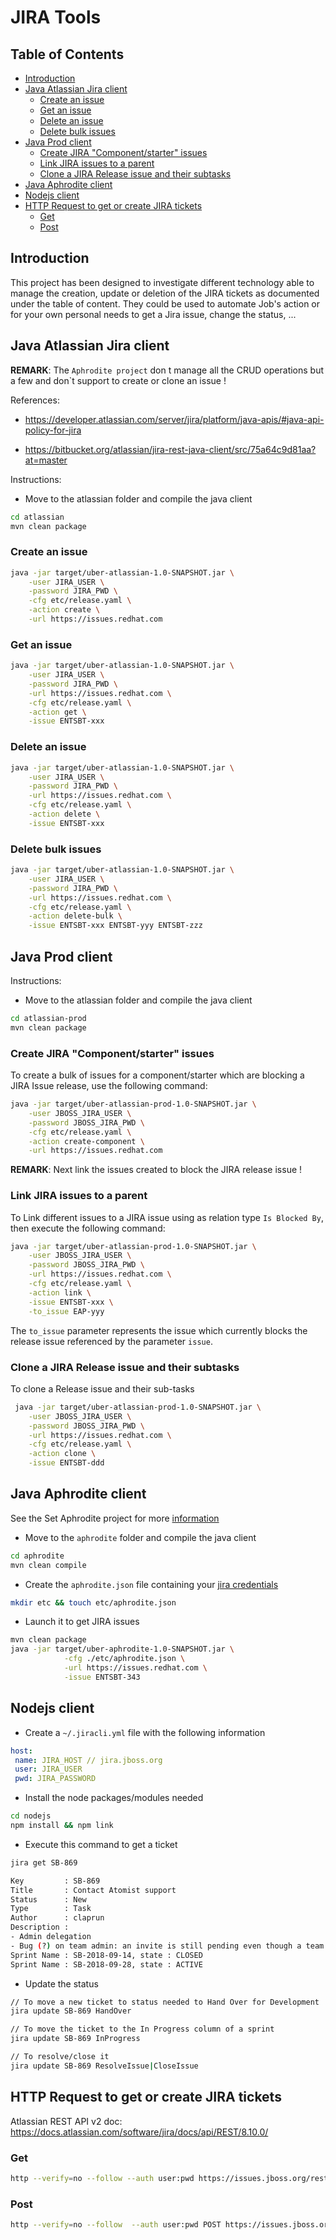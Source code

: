 # JIRA Tools

## Table of Contents

  * [Introduction](#introduction)
  * [Java Atlassian Jira client](#java-atlassian-jira-client)
     * [Create an issue](#create-an-issue)
     * [Get an issue](#get-an-issue)
     * [Delete an issue](#delete-an-issue)
     * [Delete bulk issues](#delete-bulk-issues)
  * [Java Prod client](#java-prod-client)
     * [Create JIRA "Component/starter" issues](#create-jira-componentstarter-issues)
     * [Link JIRA issues to a parent](#link-jira-issues-to-a-parent)
     * [Clone a JIRA Release issue and their subtasks](#clone-a-jira-release-issue-and-their-subtasks)
  * [Java Aphrodite client](#java-aphrodite-client)
  * [Nodejs client](#nodejs-client)
  * [HTTP Request to get or create JIRA tickets](#http-request-to-get-or-create-jira-tickets)
     * [Get](#get)
     * [Post](#post)


## Introduction

This project has been designed to investigate different technology able to manage the creation, update or deletion of the JIRA tickets as documented under the table of content.
They could be used to automate Job's action or for your own personal needs to get a Jira issue, change the status, ...

## Java Atlassian Jira client

**REMARK**: The `Aphrodite project` don t manage all the CRUD operations but a few and don`t support to create or clone an issue !

References:

- https://developer.atlassian.com/server/jira/platform/java-apis/#java-api-policy-for-jira

- https://bitbucket.org/atlassian/jira-rest-java-client/src/75a64c9d81aa?at=master

Instructions:

- Move to the atlassian folder and compile the java client
```bash
cd atlassian
mvn clean package 
```

### Create an issue
```bash
java -jar target/uber-atlassian-1.0-SNAPSHOT.jar \
    -user JIRA_USER \
    -password JIRA_PWD \
    -cfg etc/release.yaml \
    -action create \
    -url https://issues.redhat.com
```
### Get an issue
```bash
java -jar target/uber-atlassian-1.0-SNAPSHOT.jar \
    -user JIRA_USER \
    -password JIRA_PWD \
    -url https://issues.redhat.com \
    -cfg etc/release.yaml \
    -action get \
    -issue ENTSBT-xxx
```
### Delete an issue
```bash
java -jar target/uber-atlassian-1.0-SNAPSHOT.jar \
    -user JIRA_USER \
    -password JIRA_PWD \
    -url https://issues.redhat.com \
    -cfg etc/release.yaml \
    -action delete \
    -issue ENTSBT-xxx
```

### Delete bulk issues
```bash
java -jar target/uber-atlassian-1.0-SNAPSHOT.jar \
    -user JIRA_USER \
    -password JIRA_PWD \
    -url https://issues.redhat.com \
    -cfg etc/release.yaml \
    -action delete-bulk \
    -issue ENTSBT-xxx ENTSBT-yyy ENTSBT-zzz
```

## Java Prod client

Instructions:

- Move to the atlassian folder and compile the java client
```bash
cd atlassian-prod
mvn clean package 
```

### Create JIRA "Component/starter" issues

To create a bulk of issues for a component/starter which are blocking a JIRA Issue release, use the following command: 
```bash
java -jar target/uber-atlassian-prod-1.0-SNAPSHOT.jar \
    -user JBOSS_JIRA_USER \
    -password JBOSS_JIRA_PWD \
    -cfg etc/release.yaml \
    -action create-component \
    -url https://issues.redhat.com
```

**REMARK**: Next link the issues created to block the JIRA release issue !

### Link JIRA issues to a parent

To Link different issues to a JIRA issue using as relation type `Is Blocked By`, then execute the following command:  
```bash
java -jar target/uber-atlassian-prod-1.0-SNAPSHOT.jar \
    -user JBOSS_JIRA_USER \
    -password JBOSS_JIRA_PWD \
    -url https://issues.redhat.com \
    -cfg etc/release.yaml \
    -action link \
    -issue ENTSBT-xxx \
    -to_issue EAP-yyy 
```

The `to_issue` parameter represents the issue which currently blocks the release issue referenced by the parameter `issue`.

### Clone a JIRA Release issue and their subtasks

To clone a Release issue and their sub-tasks
```bash
 java -jar target/uber-atlassian-prod-1.0-SNAPSHOT.jar \
    -user JBOSS_JIRA_USER \
    -password JBOSS_JIRA_PWD \
    -url https://issues.redhat.com \
    -cfg etc/release.yaml \
    -action clone \
    -issue ENTSBT-ddd
```

## Java Aphrodite client

See the Set Aphrodite project for more [information](https://github.com/jboss-set/aphrodite)

- Move to the `aphrodite` folder and compile the java client
```bash
cd aphrodite
mvn clean compile 
```

- Create the `aphrodite.json` file containing your [jira credentials](https://github.com/jboss-set/aphrodite/blob/master/aphrodite.properties.json.example)
```bash
mkdir etc && touch etc/aphrodite.json
```
- Launch it to get JIRA issues
```bash
mvn clean package 
java -jar target/uber-aphrodite-1.0-SNAPSHOT.jar \
            -cfg ./etc/aphrodite.json \
            -url https://issues.redhat.com \
            -issue ENTSBT-343
```

## Nodejs client

- Create a `~/.jiracli.yml` file with the following information

```yaml
host:
 name: JIRA_HOST // jira.jboss.org
 user: JIRA_USER
 pwd: JIRA_PASSWORD
```
- Install the node packages/modules needed

```bash
cd nodejs
npm install && npm link
```

- Execute this command to get a ticket

```bash
jira get SB-869

Key         : SB-869
Title       : Contact Atomist support
Status      : New
Type        : Task
Author      : claprun
Description :
- Admin delegation
- Bug (?) on team admin: an invite is still pending even though a team member with that email has already been accepted. What happens if that invite is rescinded since the error message makes it sound like all references to that email would be deleted?
Sprint Name : SB-2018-09-14, state : CLOSED
Sprint Name : SB-2018-09-28, state : ACTIVE
```

- Update the status 

```bash
// To move a new ticket to status needed to Hand Over for Development
jira update SB-869 HandOver

// To move the ticket to the In Progress column of a sprint
jira update SB-869 InProgress

// To resolve/close it
jira update SB-869 ResolveIssue|CloseIssue
```
 
## HTTP Request to get or create JIRA tickets

Atlassian REST API v2 doc: https://docs.atlassian.com/software/jira/docs/api/REST/8.10.0/

### Get

```bash
http --verify=no --follow --auth user:pwd https://issues.jboss.org/rest/api/2/issue/SB-889
```

### Post

```bash
http --verify=no --follow  --auth user:pwd POST https://issues.jboss.org/rest/api/2/issue/ < jira.json
```